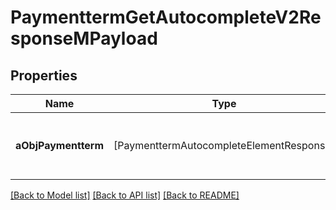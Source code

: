 # PaymenttermGetAutocompleteV2ResponseMPayload

## Properties
Name | Type | Description | Notes
------------ | ------------- | ------------- | -------------
**aObjPaymentterm** | [PaymenttermAutocompleteElementResponse] | An array of Paymentterm autocomplete element response. | 

[[Back to Model list]](../README.md#documentation-for-models) [[Back to API list]](../README.md#documentation-for-api-endpoints) [[Back to README]](../README.md)


